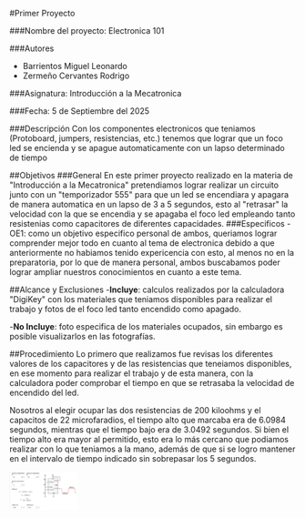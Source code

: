 #Primer Proyecto

###Nombre del proyecto: Electronica 101

###Autores
- Barrientos Miguel Leonardo
- Zermeño Cervantes Rodrigo

###Asignatura: Introducción a la Mecatronica

###Fecha: 5 de Septiembre del 2025

###Descripción
Con los componentes electronicos que teniamos (Protoboard, jumpers, resistencias, etc.) tenemos que lograr que un foco led se encienda y se apague automaticamente con un lapso determinado de tiempo


##Objetivos
###General
En este primer proyecto realizado en la materia de "Introducción a la Mecatronica" pretendiamos lograr realizar un circuito junto con un "temporizador 555"  para que un led se encendiara y apagara de manera automatica en un lapso de 3 a 5 segundos, esto al "retrasar" la velocidad con la que se encendia y se apagaba el foco led empleando tanto resistenias como capacitores de diferentes capacidades.
###Especificos
-OE1: como un objetivo especifico personal de ambos, queriamos lograr comprender mejor todo en cuanto al tema de electronica debido a que anteriormente no habiamos tenido expericencia con esto, al menos no en la preparatoria, por lo que de manera personal, ambos buscabamos poder lograr ampliar nuestros conocimientos en cuanto a este tema.

##Alcance y Exclusiones
 -**Incluye**: calculos realizados por la calculadora "DigiKey" con los materiales que teniamos disponibles para realizar el trabajo y fotos de el foco led tanto encendido como apagado.

 -**No Incluye**: foto especifica de los materiales ocupados, sin embargo es posible visualizarlos en las fotografías.

##Procedimiento
Lo primero que realizamos fue revisas los diferentes valores de los capacitores y de las resistencias que teneiamos disponibles, en ese momento para realizar el trabajo y de esta manera, con la calculadora poder comprobar el tiempo en que se retrasaba la velocidad de encendido del led.

Nosotros al elegir ocupar las dos resistencias de 200 kiloohms y el capacitos de 22 microfaradios, el tiempo alto que marcaba era de 6.0984 segundos, mientras que el tiempo bajo era de 3.0492 segundos. Si bien el tiempo alto era mayor al permitido, esto era lo más cercano que podiamos realizar con lo que teniamos a la mano, además de que si se logro mantener en el intervalo de tiempo indicado sin sobrepasar los 5 segundos.

<img src="recursos/imgs/Calculadora.png" alt="Diagrama del sistema" width="120">






